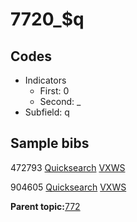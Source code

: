 # 7720\_$q

## Codes

-   Indicators
    -   First: 0
    -   Second: \_
-   Subfield: q

## Sample bibs

472793 [Quicksearch](https://search.library.yale.edu/catalog/472793) [VXWS](http://prodorbis.library.yale.edu:7014/vxws/GetHoldingsService?bibId=472793)

904605 [Quicksearch](https://search.library.yale.edu/catalog/904605) [VXWS](http://prodorbis.library.yale.edu:7014/vxws/GetHoldingsService?bibId=904605)

**Parent topic:**[772](../../tags/772/772.md)

